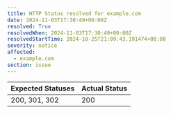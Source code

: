 ```yaml
---
title: HTTP Status resolved for example.com
date: 2024-11-03T17:30:49+00:00Z
resolved: True
resolvedWhen: 2024-11-03T17:30:49+00:00Z
resolvedStartTime: 2024-10-25T21:09:43.191474+00:00
severity: notice
affected:
  - example.com
section: issue
---
```


| Expected Statuses | Actual Status  |
|-------------------|----------------|
| 200, 301, 302 | 200 |
